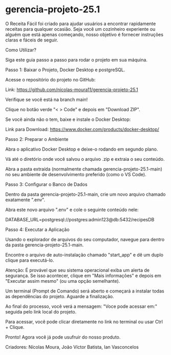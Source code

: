 # gerencia-projeto-25.1

O Receita Fácil foi criado para ajudar usuários a encontrar rapidamente receitas para qualquer ocasião. Seja você um cozinheiro experiente ou alguém que está apenas começando, nosso objetivo é fornecer instruções claras e fáceis de seguir.

Como Utilizar?

Siga este guia passo a passo para rodar o projeto em sua máquina.

Passo 1: Baixar o Projeto, Docker Desktop e postgreSQL.

Acesse o repositório do projeto no GitHub:

Link: https://github.com/nicolas-moura11/gerencia-projeto-25.1

Verifique se você está na branch main!

Clique no botão verde "< > Code" e depois em "Download ZIP".

Se você ainda não o tem, baixe e instale o Docker Desktop:

Link para Download: https://www.docker.com/products/docker-desktop/

Passo 2: Preparar o Ambiente

Abra o aplicativo Docker Desktop e deixe-o rodando em segundo plano.

Vá até o diretório onde você salvou o arquivo .zip e extraia o seu conteúdo.

Abra a pasta extraída (normalmente chamada gerencia-projeto-25.1-main) no seu ambiente de desenvolvimento preferido (como o VS Code).

Passo 3: Configurar o Banco de Dados

Dentro da pasta gerencia-projeto-25.1-main, crie um novo arquivo chamado exatamente ".env".

Abra este novo arquivo ".env" e cole o seguinte conteúdo nele:

DATABASE_URL=postgresql://postgres:admin123@db:5432/recipesDB

Passo 4: Executar a Aplicação

Usando o explorador de arquivos do seu computador, navegue para dentro da pasta gerencia-projeto-25.1-main.

Encontre o arquivo de auto-instalação chamado "start_app" e dê um duplo clique para executá-lo.

Atenção: É provável que seu sistema operacional exiba um alerta de segurança. Se isso acontecer, clique em "Mais informações" e depois em "Executar assim mesmo" (ou uma opção semelhante).

Um terminal (Prompt de Comando) será aberto e começará a instalar todas as dependências do projeto. Aguarde a finalização.

Ao final do processo, você verá a mensagem: "Voce pode acessar em:" seguida pelo link local do projeto.

Para acessar, você pode clicar diretamente no link no terminal ou usar Ctrl + Clique.

Pronto! Agora você já pode usufruir do nosso produto.

Criadores:
Nícolas Moura,
João Víctor Batista,
Ian Vasconcelos
